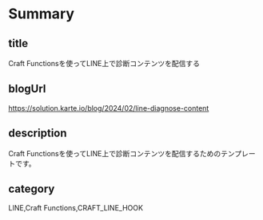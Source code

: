 # Summary

## title

Craft Functionsを使ってLINE上で診断コンテンツを配信する

## blogUrl
https://solution.karte.io/blog/2024/02/line-diagnose-content

## description

Craft Functionsを使ってLINE上で診断コンテンツを配信するためのテンプレートです。

## category

LINE,Craft Functions,CRAFT_LINE_HOOK